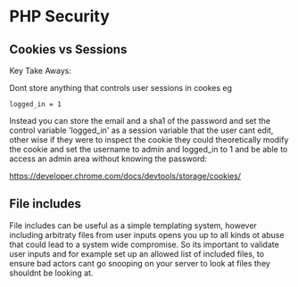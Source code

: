 # PHP Security

## Cookies vs Sessions

Key Take Aways:

Dont store anything that controls user sessions in cookes eg

```
logged_in = 1
```

Instead you can store the email and a sha1 of the password and set the control variable 'logged_in' as a session variable that the user cant edit, other wise if they were to inspect the cookie they could theoretically modify the cookie and set the username to admin and logged_in to 1 and be able to access an admin area without knowing the password:

https://developer.chrome.com/docs/devtools/storage/cookies/

## File includes

File includes can be useful as a simple templating system, however including arbitraty files from user inputs opens you up to all kinds ot abuse that could lead to a system wide compromise. So its important to validate user inputs and for example set up an allowed list of included files, to ensure bad actors cant go snooping on your server to look at files they shouldnt be looking at.